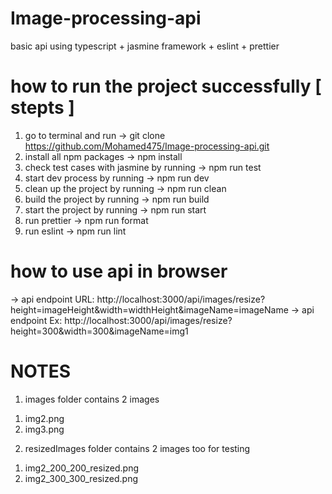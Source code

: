 # Image-processing-api
basic api using typescript + jasmine framework + eslint + prettier 

# how to run the project successfully [ stepts ]
1) go to terminal and run -> git clone https://github.com/Mohamed475/Image-processing-api.git
2) install all npm packages -> npm install
3) check test cases with jasmine by running -> npm run test
4) start dev process by running -> npm run dev
5) clean up the project by running -> npm run clean
6) build the project by running -> npm run build
7) start the project by running -> npm run start
8) run prettier -> npm run format
9) run eslint -> npm run lint

# how to use api in browser
-> api endpoint URL: http://localhost:3000/api/images/resize?height=imageHeight&width=widthHeight&imageName=imageName
-> api endpoint Ex: http://localhost:3000/api/images/resize?height=300&width=300&imageName=img1

# NOTES
1) images folder contains 2 images  
  1. img2.png
  2. img3.png
2) resizedImages folder contains 2 images too for testing
  1. img2_200_200_resized.png
  2. img2_300_300_resized.png
  
  
